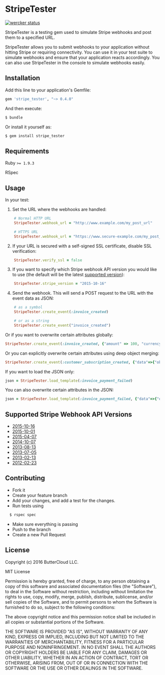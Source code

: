 # StripeTester

[![wercker status](https://app.wercker.com/status/b7beba8a128a081bdeec003a15aafbaa "wercker status")](https://app.wercker.com/project/bykey/b7beba8a128a081bdeec003a15aafbaa)

StripeTester is a testing gem used to simulate Stripe webhooks and post them to a specified URL.

StripeTester allows you to submit webhooks to your application without hitting Stripe or requiring connectivity. You can use it in your test suite to simulate webhooks and ensure that your application reacts accordingly. You can also use StripeTester in the console to simulate webhooks easily.

## Installation

Add this line to your application's Gemfile:
```ruby
gem 'stripe_tester', "~> 0.4.0"
```
And then execute:
```bash
$ bundle
```
Or install it yourself as:
```bash
$ gem install stripe_tester
```

## Requirements

Ruby `>= 1.9.3`

RSpec

## Usage

In your test:

1. Set the URL where the webhooks are handled:
```ruby
    # Normal HTTP URL
    StripeTester.webhook_url = "http://www.example.com/my_post_url"

    # HTTPS URL
    StripeTester.webhook_url = "https://www.secure-example.com/my_post_url"
```

2. If your URL is secured with a self-signed SSL certificate, disable SSL verification:
```ruby
    StripeTester.verify_ssl = false
```

3. If you want to specify which Stripe webhook API version you would like to use (the default will be the latest [supported version](https://github.com/buttercloud/stripe_tester#supported-stripe-webhook-api-versions)):
```ruby
    StripeTester.stripe_version = "2015-10-16"
```

4. Send the webhook. This will send a POST request to the URL with the event data as JSON:
```ruby
    # as a symbol
    StripeTester.create_event(:invoice_created)

    # or as a string
    StripeTester.create_event("invoice_created")
```

  Or if you want to overwrite certain attributes globally:
```ruby
StripeTester.create_event(:invoice_created, {"amount" => 100, "currency" => 'gbp'})
```

  Or you can explicitly overwrite certain attributes using deep object merging:
```ruby
StripeTester.create_event(:customer_subscription_created, {"data"=>{"object"=>{"plan"=>{"id"=>"gold-v1"}}}}, :method=>:merge)
```

  If you want to load the JSON only:
```ruby
json = StripeTester.load_template(:invoice_payment_failed)
```

  You can also overwrite certain attributes in the JSON:
```ruby
json = StripeTester.load_template(:invoice_payment_failed, {"data"=>{"object"=>{"customer"=>"cus_MYCUSTOMERID"}}}, :method=>:merge)
```

## Supported Stripe Webhook API Versions

* [2015-10-16](https://github.com/buttercloud/stripe_tester/blob/master/supported_webhook_versions.md#version-2015-10-16)
* [2015-10-01](https://github.com/buttercloud/stripe_tester/blob/master/supported_webhook_versions.md#version-2015-10-01)
* [2015-04-07](https://github.com/buttercloud/stripe_tester/blob/master/supported_webhook_versions.md#version-2015-04-07)
* [2014-10-07](https://github.com/buttercloud/stripe_tester/blob/master/supported_webhook_versions.md#version-2014-10-07)
* [2013-08-13](https://github.com/buttercloud/stripe_tester/blob/master/supported_webhook_versions.md#version-2013-08-13)
* [2013-07-05](https://github.com/buttercloud/stripe_tester/blob/master/supported_webhook_versions.md#version-2013-07-05)
* [2013-02-13](https://github.com/buttercloud/stripe_tester/blob/master/supported_webhook_versions.md#version-2013-02-13)
* [2012-02-23](https://github.com/buttercloud/stripe_tester/blob/master/supported_webhook_versions.md#version-2012-02-23)

## Contributing

* Fork it
* Create your feature branch
* Add your changes, and add a test for the changes.
* Run tests using

```bash
  $ rspec spec
```
* Make sure everything is passing
* Push to the branch
* Create a new Pull Request

## License

Copyright (c) 2016 ButterCloud LLC.

MIT License

Permission is hereby granted, free of charge, to any person obtaining
a copy of this software and associated documentation files (the
"Software"), to deal in the Software without restriction, including
without limitation the rights to use, copy, modify, merge, publish,
distribute, sublicense, and/or sell copies of the Software, and to
permit persons to whom the Software is furnished to do so, subject to
the following conditions:

The above copyright notice and this permission notice shall be
included in all copies or substantial portions of the Software.

THE SOFTWARE IS PROVIDED "AS IS", WITHOUT WARRANTY OF ANY KIND,
EXPRESS OR IMPLIED, INCLUDING BUT NOT LIMITED TO THE WARRANTIES OF
MERCHANTABILITY, FITNESS FOR A PARTICULAR PURPOSE AND
NONINFRINGEMENT. IN NO EVENT SHALL THE AUTHORS OR COPYRIGHT HOLDERS BE
LIABLE FOR ANY CLAIM, DAMAGES OR OTHER LIABILITY, WHETHER IN AN ACTION
OF CONTRACT, TORT OR OTHERWISE, ARISING FROM, OUT OF OR IN CONNECTION
WITH THE SOFTWARE OR THE USE OR OTHER DEALINGS IN THE SOFTWARE.
